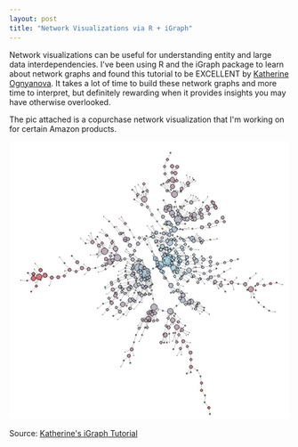 ```yaml
---
layout: post
title: "Network Visualizations via R + iGraph"
---
```


Network visualizations can be useful for understanding entity and large data interdependencies. I've been using R and the iGraph package to learn about network graphs and found this tutorial to be EXCELLENT by [Katherine Ognyanova](https://www.linkedin.com/in/kateno/). It takes a lot of time to build these network graphs and more time to interpret, but definitely rewarding when it provides insights you may have otherwise overlooked.

The pic attached is a copurchase network visualization that I'm working on for certain Amazon products.

![](https://raw.githubusercontent.com/JavOrraca/Home/gh-pages/assets/img/Capture.JPG)

Source: [Katherine's iGraph Tutorial](http://kateto.net/networks-r-igraph)

